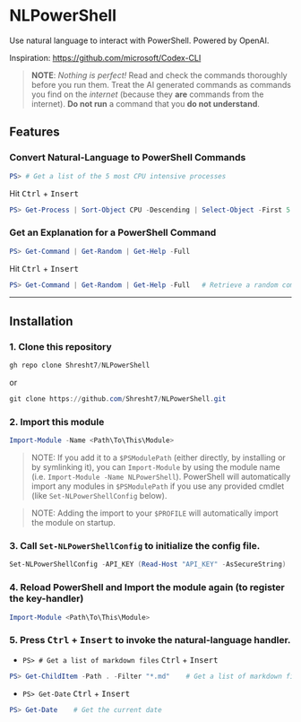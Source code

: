 # NLPowerShell

Use natural language to interact with PowerShell. Powered by OpenAI.

Inspiration: https://github.com/microsoft/Codex-CLI

> **NOTE**: _Nothing is perfect!_ Read and check the commands thoroughly before you run them. Treat the AI generated commands as commands you find on the _internet_ (because they **are** commands from the internet). **Do not run** a command that you **do not understand**.

## Features

### Convert Natural-Language to PowerShell Commands

```powershell
PS> # Get a list of the 5 most CPU intensive processes
```

Hit <kbd>Ctrl</kbd> + <kbd>Insert</kbd>

```powershell
PS> Get-Process | Sort-Object CPU -Descending | Select-Object -First 5    # Get a list of the 5 most CPU intensive processes
```

### Get an Explanation for a PowerShell Command

```powershell
PS> Get-Command | Get-Random | Get-Help -Full
```

Hit <kbd>Ctrl</kbd> + <kbd>Insert</kbd>

```powershell
PS> Get-Command | Get-Random | Get-Help -Full   # Retrieve a random command and display its full help information.
```

---

## Installation

### 1. Clone this repository

```powershell
gh repo clone Shresht7/NLPowerShell
```

or 

```powershell
git clone https://github.com/Shresht7/NLPowerShell.git
```

### 2. Import this module

```powershell
Import-Module -Name <Path\To\This\Module>
```

> NOTE: If you add it to a `$PSModulePath` (either directly, by installing or by symlinking it), you can `Import-Module` by using the module name (i.e. `Import-Module -Name NLPowerShell`). PowerShell will automatically import any modules in `$PSModulePath` if you use any provided cmdlet (like `Set-NLPowerShellConfig` below).

> NOTE: Adding the import to your `$PROFILE` will automatically import the module on startup.

### 3. Call `Set-NLPowerShellConfig` to initialize the config file.

```powershell
Set-NLPowerShellConfig -API_KEY (Read-Host "API_KEY" -AsSecureString)
```

### 4. Reload PowerShell and Import the module again (to register the key-handler)

```powershell
Import-Module <Path\To\This\Module>
```

### 5. Press <kbd>Ctrl</kbd> + <kbd>Insert</kbd> to invoke the natural-language handler.

- `PS> # Get a list of markdown files` <kbd>Ctrl</kbd> + <kbd>Insert</kbd>

```powershell
PS> Get-ChildItem -Path . -Filter "*.md"    # Get a list of markdown files
```

- `PS> Get-Date` <kbd>Ctrl</kbd> + <kbd>Insert</kbd>
```powershell
PS> Get-Date    # Get the current date
```
